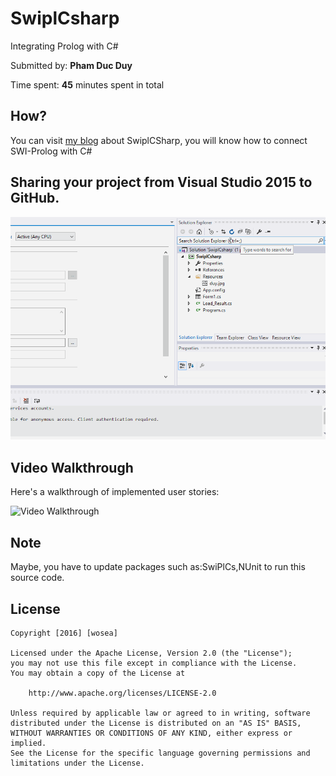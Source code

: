# SwiplCsharp
Integrating Prolog with C# 

Submitted by: **Pham Duc Duy**

Time spent: **45** minutes spent in total

## How?
You can visit [my blog](https://ongthovuive.wordpress.com/2016/05/07/prolog-javac/) about SwiplCSharp, you will know how to connect SWI-Prolog with C#

## Sharing your project from Visual Studio 2015 to GitHub.
<img src='https://github.com/WoSea/SwiplCsharp/blob/master/vs2015togit.gif' title='VStoGit' width='' alt='Video Walkthrough' />

## Video Walkthrough 

Here's a walkthrough of implemented user stories:

<img src='http://i.giphy.com/3o7qDHUbUw2C6d3eOQ.gif' title='Video Walkthrough' width='' alt='Video Walkthrough' />

## Note
Maybe, you have to update packages such as:SwiPlCs,NUnit to run this source code.

## License

    Copyright [2016] [wosea]

    Licensed under the Apache License, Version 2.0 (the "License");
    you may not use this file except in compliance with the License.
    You may obtain a copy of the License at

        http://www.apache.org/licenses/LICENSE-2.0

    Unless required by applicable law or agreed to in writing, software
    distributed under the License is distributed on an "AS IS" BASIS,
    WITHOUT WARRANTIES OR CONDITIONS OF ANY KIND, either express or implied.
    See the License for the specific language governing permissions and
    limitations under the License.
